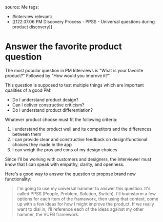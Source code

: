 source: Me
tags:
- #interview 
relevant:
- [[122.07.06 PM Discovery Process - PPSS - Universal questions during product discovery]]

# Answer the favorite product question

The most popular question in PM Interviews is "What is your favorite product?" Followed by "How would you improve it?"

This question is supposed to test multiple things which are important qualities of a good PM:
- Do I understand product design?
- Can I deliver constructive criticism?
- Do I understand product differentiation?

Whatever product choose must fit the following criteria:
1. I understand the product well and its competitors and the differences between them
2. I can provide clear and constructive feedback on design/functional choices they made in the app
3. I can weigh the pros and cons of my design choices

Since I'll be working with customers and designers, the interviewer must know that I can speak with empathy, clarity, and openness.

Here's a good way to answer the question to propose brand new functionality:

> I'm going to use my universal hammer to answer this question. It's called PPSS (People, Problem, Solution, Switch). I'll brainstorm a few options for each item of the framework, then using that context, come up with a few ideas for how I might improve the product. If we really want to dial in, I'll reference each of the ideas against my other hammer, the VUFB framework.


